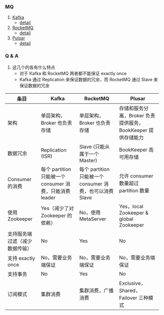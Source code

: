 ### MQ
1. [Kafka](http://kafka.apache.org/)
   * [detail](Kafka.md)
2. [RocketMQ](http://rocketmq.apache.org/)
   * [detail](RocketMQ.md)
3. [Pulsar](http://pulsar.apache.org)
   * [detail](Pulsar.md)

### Q & A
1. 这几个的各有什么特点
   * 对于 Kafka 和 RocketMQ 两者都不能保证 exactly once
   * Kafka 通过 Replication 来保证数据的冗余，而 RocketMQ 通过 Slave 来保证数据的冗余

|条目| Kafka | RocketMQ | Plusar |
|---|---|---|---|
|架构|单层架构，Broker 也负责存储|单层架构，Broker 也负责存储|存储和服务分离，Broker 负责提供服务，BookKeeper 提供存储能力|
|数据冗余| Replication (ISR) | Slave (只能从属于一个Master) |BookKeeper 高可用存储|
|Consumer的消费|每个 partition 只能被一个 consumer 消费，只能消费 leader|每个 partition 只能被一个 consumer 消费，也可以消费 Slave|允许 consumer 数量超过 partition 数量|
|使用Zookeeper|Yes（减少了对 Zookeeper 的依赖）|No，使用 MetaServer|Yes，local Zookeeper & global Zookeeper|
|支持服务端过滤（减少数据传输）|No|Yes|No|
|支持 exactly once|No，需要业务端保证|No，需要业务端保证|No，需要业务端保证|
|支持事务|No|Yes|No|
|订阅模式|集群消费|集群消费，广播消费|Exclusive，Shared，Failover 三种模式|





